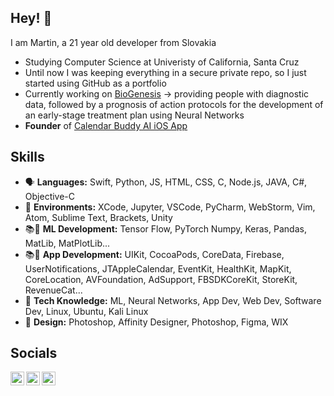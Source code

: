 ## Hey! 👋

I am Martin, a 21 year old developer from Slovakia

- Studying Computer Science at Univeristy of California, Santa Cruz
- Until now I was keeping everything in a secure private repo, so I just started using GitHub as a portfolio
- Currently working on [BioGenesis](https://www.biogenesistech.com/) → providing people with diagnostic data, followed by a prognosis of action protocols for the development of an early-stage treatment plan using Neural Networks
- **Founder** of [Calendar Buddy AI iOS App](https://www.calendarbuddy.app/)
<!--
###  Calendar Buddy
Check out the app I have developed to help people be more productive

<a href="https://apps.apple.com/sk/app/calendar-buddy-day-planner/id1548197606">
  <img align="left" alt="Martin's App" height="40px" src="https://static.wixstatic.com/media/64d7e6_95afdb9123fc477e889dcf54b00daed6~mv2.png/v1/fill/w_448,h_148,al_c,usm_0.66_1.00_0.01,enc_auto/myappstoreBtn.png" />
</a>

<a href="https://www.producthunt.com/posts/calendar-buddy?utm_source=badge-featured&utm_medium=badge&utm_souce=badge-calendar&#0045;buddy" target="_blank"><img src="https://api.producthunt.com/widgets/embed-image/v1/featured.svg?post_id=301732&theme=light" alt="Calendar&#0032;Buddy - Plan&#0032;your&#0032;time&#0032;and&#0032;achieve&#0032;your&#0032;goals | Product Hunt" height="40px" /></a>
-->
## Skills
- 🗣 **Languages:** Swift, Python, JS, HTML, CSS, C, Node.js, JAVA, C#, Objective-C
- 🌳 **Environments:** XCode, Jupyter, VSCode, PyCharm, WebStorm, Vim, Atom, Sublime Text, Brackets, Unity
- 📚🤖 **ML Development:** Tensor Flow, PyTorch Numpy, Keras, Pandas, MatLib, MatPlotLib...
- 📚📱 **App Development:** UIKit, CocoaPods, CoreData, Firebase, UserNotifications, JTAppleCalendar, EventKit, HealthKit, MapKit, CoreLocation, AVFoundation, AdSupport, FBSDKCoreKit, StoreKit, RevenueCat...
- 👾 **Tech Knowledge:**  ML, Neural Networks, App Dev, Web Dev, Software Dev, Linux, Ubuntu, Kali Linux
- 🎨 **Design:** Photoshop, Affinity Designer, Photoshop, Figma, WIX

##  Socials

<!-- Links to my social media accounts -->

<a href="https://www.linkedin.com/in/martin-michalko-9b2369138/">
  <img align="left" alt="Martin's LinkedIn" width="22px" src="https://raw.githubusercontent.com/peterthehan/peterthehan/master/assets/linkedin.svg" />
</a>
<a href="https://twitter.com/_martinmichalko">
  <img align="left" alt="Martin's Twitter" width="22px" src="https://raw.githubusercontent.com/peterthehan/peterthehan/master/assets/twitter.svg" />
</a>
<a href="https://www.instagram.com/_martinmichalko/">
  <img align="left" alt="Martin's Instagram" width="22px" src="https://raw.githubusercontent.com/hussainweb/hussainweb/main/icons/instagram.png" />
</a>
<br />
<!--
###  Stats
🚧 under construction 🚧


p align="center"> <img src="https://github-readme-stats.vercel.app/api?username=martinus1&show_icons=true&theme=gotham" alt="martinus1" /> -->


